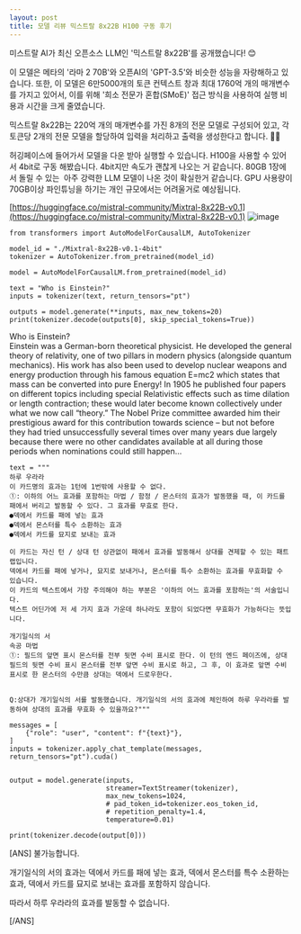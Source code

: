 ```yaml
---
layout: post
title: 모델 리뷰 믹스트랄 8x22B H100 구동 후기
---
```


미스트랄 AI가 최신 오픈소스 LLM인 '믹스트랄 8x22B'를 공개했습니다! 😊

이 모델은 메타의 '라마 2 70B'와 오픈AI의 'GPT-3.5'와 비슷한 성능을 자랑해하고 있습니다. 또한, 이 모델은 6만5000개의 토큰 컨텍스트 창과 최대 1760억 개의 매개변수를 가지고 있어서, 이를 위해 '희소 전문가 혼합(SMoE)' 접근 방식을 사용하여 실행 비용과 시간을 크게 줄였습니다.

믹스트랄 8x22B는 220억 개의 매개변수를 가진 8개의 전문 모델로 구성되어 있고, 각 토큰당 2개의 전문 모델을 할당하여 입력을 처리하고 출력을 생성한다고 합니다. 🤖✨

허깅페이스에 들어가서 모델을 다운 받아 실행할 수 있습니다. H100을 사용할 수 있어서 4bit로 구동 해봤습니다. 4bit지만 속도가 괜찮게 나오는 거 같습니다. 80GB 1장에서 돌릴 수 있는  아주 강력한 LLM 모델이 나온 것이 확실한거 같습니다. GPU 사용량이 70GB이상 파인튜닝을 하기는 개인 규모에서는 어려울거로 예상됩니다.  

[https://huggingface.co/mistral-community/Mixtral-8x22B-v0.1](https://huggingface.co/mistral-community/Mixtral-8x22B-v0.1)
![image](https://github.com/hypro2/hypro2.github.io/assets/84513149/1d6ef7be-7cd7-4b56-b278-d0ba4124e73c)


```
from transformers import AutoModelForCausalLM, AutoTokenizer

model_id = "./Mixtral-8x22B-v0.1-4bit"
tokenizer = AutoTokenizer.from_pretrained(model_id)

model = AutoModelForCausalLM.from_pretrained(model_id)

text = "Who is Einstein?"
inputs = tokenizer(text, return_tensors="pt")

outputs = model.generate(**inputs, max_new_tokens=20)
print(tokenizer.decode(outputs[0], skip_special_tokens=True))
```

Who is Einstein?  
Einstein was a German-born theoretical physicist. He developed the general theory of relativity, one of two pillars in modern physics (alongside quantum mechanics). His work has also been used to develop nuclear weapons and energy production through his famous equation E=mc2 which states that mass can be converted into pure Energy! In 1905 he published four papers on different topics including special Relativistic effects such as time dilation or length contraction; these would later become known collectively under what we now call “theory.” The Nobel Prize committee awarded him their prestigious award for this contribution towards science – but not before they had tried unsuccessfully several times over many years due largely because there were no other candidates available at all during those periods when nominations could still happen…

```
text = """
하루 우라라
이 카드명의 효과는 1턴에 1번밖에 사용할 수 없다.
①: 이하의 어느 효과를 포함하는 마법 / 함정 / 몬스터의 효과가 발동했을 때, 이 카드를 패에서 버리고 발동할 수 있다. 그 효과를 무효로 한다.
●덱에서 카드를 패에 넣는 효과
●덱에서 몬스터를 특수 소환하는 효과
●덱에서 카드를 묘지로 보내는 효과

이 카드는 자신 턴 / 상대 턴 상관없이 패에서 효과를 발동해서 상대를 견제할 수 있는 패트랩입니다.
덱에서 카드를 패에 넣거나, 묘지로 보내거나, 몬스터를 특수 소환하는 효과를 무효화할 수 있습니다.
이 카드의 텍스트에서 가장 주의해야 하는 부분은 '이하의 어느 효과를 포함하는'의 서술입니다.
텍스트 어딘가에 저 세 가지 효과 가운데 하나라도 포함이 되었다면 무효화가 가능하다는 뜻입니다.

개기일식의 서
속공 마법
①: 필드의 앞면 표시 몬스터를 전부 뒷면 수비 표시로 한다. 이 턴의 엔드 페이즈에, 상대 필드의 뒷면 수비 표시 몬스터를 전부 앞면 수비 표시로 하고, 그 후, 이 효과로 앞면 수비 표시로 한 몬스터의 수만큼 상대는 덱에서 드로우한다.


Q:상대가 개기일식의 서를 발동했습니다. 개기일식의 서의 효과에 체인하여 하루 우라라를 발동하여 상대의 효과를 무효화 수 있을까요?"""

messages = [
    {"role": "user", "content": f"{text}"},
]
inputs = tokenizer.apply_chat_template(messages, return_tensors="pt").cuda()


output = model.generate(inputs,
                        streamer=TextStreamer(tokenizer),
                        max_new_tokens=1024,
                        # pad_token_id=tokenizer.eos_token_id,
                        # repetition_penalty=1.4,
                        temperature=0.01)

print(tokenizer.decode(output[0]))
```

\[ANS\] 불가능합니다.

개기일식의 서의 효과는 덱에서 카드를 패에 넣는 효과, 덱에서 몬스터를 특수 소환하는 효과, 덱에서 카드를 묘지로 보내는 효과를 포함하지 않습니다.

따라서 하루 우라라의 효과를 발동할 수 없습니다.

\[/ANS\]
